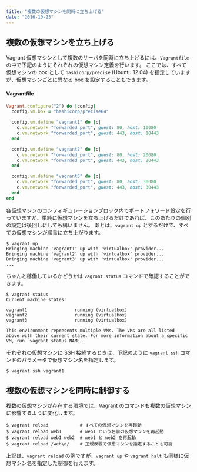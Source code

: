 ```yaml
---
title: "複数の仮想マシンを同時に立ち上げる"
date: "2016-10-25"
---
```


複数の仮想マシンを立ち上げる
----

Vagrant 仮想マシンとして複数のサーバを同時に立ち上げるには、`Vagrantfile` の中で下記のようにそれぞれの仮想マシン定義を行います。
ここでは、すべて仮想マシンの box として `hashicorp/precise` (Ubuntu 12.04) を指定していますが、仮想マシンごとに異なる box を設定することもできます。

#### Vagrantfile

```ruby
Vagrant.configure("2") do |config|
  config.vm.box = "hashicorp/precise64"

  config.vm.define "vagrant1" do |c|
    c.vm.network "forwarded_port", guest: 80, host: 10080
    c.vm.network "forwarded_port", guest: 443, host: 10443
  end

  config.vm.define "vagrant2" do |c|
    c.vm.network "forwarded_port", guest: 80, host: 20080
    c.vm.network "forwarded_port", guest: 443, host: 20443
  end

  config.vm.define "vagrant3" do |c|
    c.vm.network "forwarded_port", guest: 80, host: 30080
    c.vm.network "forwarded_port", guest: 443, host: 30443
  end
end
```

各仮想マシンのコンフィギュレーションブロック内でポートフォワード設定を行っていますが、単純に仮想マシンを立ち上げるだけであれば、このあたりの個別の設定は後回しにしても構いません。
あとは、`vagrant up` とするだけで、すべての仮想マシンが順番に立ち上がります。

```
$ vagrant up
Bringing machine 'vagrant1' up with 'virtualbox' provider...
Bringing machine 'vagrant2' up with 'virtualbox' provider...
Bringing machine 'vagrant3' up with 'virtualbox' provider...
...
```

ちゃんと稼働しているかどうかは `vagrant status` コマンドで確認することができます。

```
$ vagrant status
Current machine states:

vagrant1                  running (virtualbox)
vagrant2                  running (virtualbox)
vagrant3                  running (virtualbox)

This environment represents multiple VMs. The VMs are all listed
above with their current state. For more information about a specific
VM, run `vagrant status NAME`.
```

それぞれの仮想マシンに SSH 接続するときは、下記のように `vagrant ssh` コマンドのパラメータで仮想マシン名を指定します。

```
$ vagrant ssh vagrant1
```

複数の仮想マシンを同時に制御する
----

複数の仮想マシンが存在する環境では、Vagrant のコマンドも複数の仮想マシンに影響するように変化します。

```
$ vagrant reload            # すべての仮想マシンを再起動
$ vagrant reload web1       # web1 という名前の仮想マシンを再起動
$ vagrant reload web1 web2  # web1 と web2 を再起動
$ vagrant reload /web\d/    # 正規表現で仮想マシンを指定することも可能
```

上記は、`vagrant reload` の例ですが、`vagrant up` や `vagrant halt` も同様に仮想マシン名を指定した制御を行えます。

